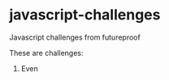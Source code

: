 # javascript-challenges
 Javascript challenges from futureproof

 These are challenges:

 1. Even
 

